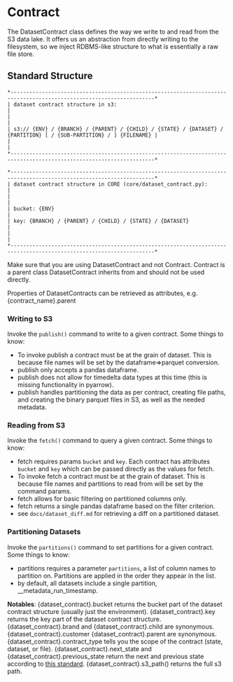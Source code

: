 # Contract
The DatasetContract class defines the way we write to and read from the S3 data lake. It offers us an abstraction from directly writing to the filesystem, so we inject RDBMS-like structure to what is essentially a raw file store. 

## Standard Structure
    *--------------------------------------------------------------------------------------------------------------------*
    | dataset contract structure in s3:                                                                                  |
    |                                                                                                                    |
    | s3:// {ENV} / {BRANCH} / {PARENT} / {CHILD} / {STATE} / {DATASET} / {PARTITION} [ / {SUB-PARTITION} / ] {FILENAME} |
    |                                                                                                                    |
    *--------------------------------------------------------------------------------------------------------------------*

    *--------------------------------------------------------------------------------------------------------------------*
    | dataset contract structure in CORE (core/dataset_contract.py):                                                    |
    |                                                                                                                    |
    | bucket: {ENV}                                                                                                      |
 	| key: {BRANCH} / {PARENT} / {CHILD} / {STATE} / {DATASET}                                                           |
    |                                                                                                                    |
    *--------------------------------------------------------------------------------------------------------------------*

Make sure that you are using DatasetContract and not Contract. Contract is a parent class DatasetContract inherits from and should not be used directly.

Properties of DatasetContracts can be retrieved as attributes, e.g. {contract\_name}.parent

### Writing to S3
Invoke the `publish()` command to write to a given contract. Some things to know:
- To invoke publish a contract must be at the grain of dataset. This is because file names will be set by the dataframe=\>parquet conversion. 
- publish only accepts a pandas dataframe.
- publish does not allow for timedelta data types at this time (this is missing functionality in pyarrow).
- publish handles partitioning the data as per contract, creating file paths, and creating the binary parquet files in S3, as well as the needed metadata.

### Reading from S3
Invoke the `fetch()` command to query a given contract. Some things to know:
- fetch requires params `bucket` and `key`. Each contract has attributes `bucket` and `key` which can be passed directly as the values for fetch.
- To invoke fetch a contract must be at the grain of dataset. This is because file names and partitions to read from will be set by the command params.
- fetch allows for basic filtering on partitioned columns only.
- fetch returns a single pandas dataframe based on the filter criterion.
- see `docs/dataset_diff.md` for retrieving a diff on a partitioned dataset.

### Partitioning Datasets
Invoke the `partitions()` command to set partitions for a given contract. Some things to know:
- partitions requires a parameter `partitions`, a list of column names to partition on. Partitions are applied in the order they appear in the list.
- by default, all datasets include a single partition, \_\_metadata\_run\_timestamp. 

**Notables**:
{dataset\_contract}.bucket returns the bucket part of the dataset contract structure (usually just the environment).
{dataset\_contract}.key returns the key part of the dataset contract structure.
{dataset\_contract}.brand and {dataset_contract}.child are synonymous.
{dataset\_contract}.customer {dataset_contract}.parent are synonymous.
{dataset\_contract}.contract_type tells you the scope of the contract (state, dataset, or file).
{dataset\_contract}.next\_state and {dataset\_contract}.previous\_state return the next and previous state according to [this standard](https://integrichain.atlassian.net/wiki/spaces/Core/pages/722731374/Marketecture+Core+Contract).
{dataset\_contract}.s3\_path() returns the full s3 path.
    

